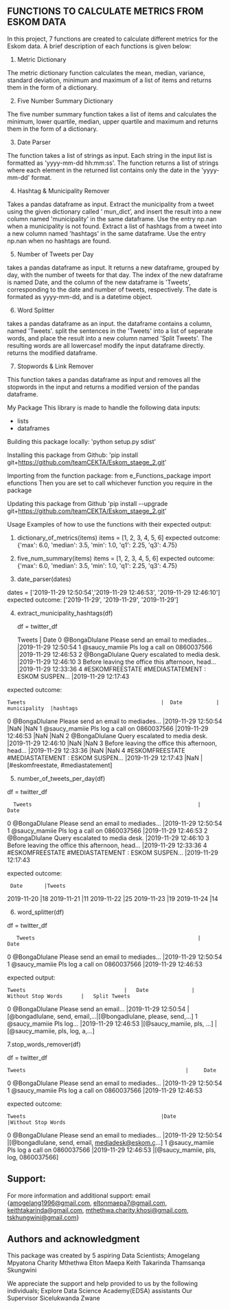 FUNCTIONS TO CALCULATE METRICS FROM ESKOM DATA
----------------------------------------------



In this project, 7 functions are created to calculate different metrics for the Eskom data. A brief description of each functions is given below:


1. Metric Dictionary

The metric dictionary function calculates the mean, median, variance, standard deviation, minimum and maximum of a list of items and returns them in the form of a dictionary.

2. Five Number Summary Dictionary

The five number summary function takes a list of items and calculates the minimum, lower quartile, median, upper quartile and maximum and returns them in the form of a dictionary.


3. Date Parser

The function takes a list of strings as input. Each string in the input list is formatted as 'yyyy-mm-dd hh:mm:ss'. The function returns a list of strings where each element in the returned list contains only the date in the 'yyyy-mm-dd' format.

4. Hashtag & Municipality Remover

Takes a pandas dataframe as input. Extract the municipality from a tweet using the given dictionary called ‘ mun_dict’, and insert the result into a new column named 'municipality' in the same dataframe. Use the entry np.nan when a municipality is not found. Extract a list of hashtags from a tweet into a new column named 'hashtags' in the same dataframe. Use the entry np.nan when no hashtags are found.

5. Number of Tweets per Day

takes a pandas dataframe as input. It returns a new dataframe, grouped by day, with the number of tweets for that day. The index of the new dataframe is named Date, and the column of the new dataframe is 'Tweets', corresponding to the date and number of tweets, respectively. The date is formated as yyyy-mm-dd, and is a datetime object.

6. Word Splitter

takes a pandas dataframe as an input. the dataframe contains a column, named 'Tweets'. split the sentences in the 'Tweets' into a list of seperate words, and place the result into a new column named 'Split Tweets'. The resulting words are all lowercase! modify the input dataframe directly. returns the modified dataframe.

7. Stopwords & Link Remover

This function takes a pandas dataframe as input and removes all the stopwords in the input and returns a modified version of the pandas dataframe.




My Package
This library is made to handle the following data inputs: 
- lists
- dataframes


Building this package locally:
'python setup.py sdist'


Installing this package from Github:
'pip install git+https://github.com/teamCEKTA/Eskom_staege_2.git'


Importing from the function package:
from e_Functions_package import efunctions
Then you are set to call whichever function you require in the package


Updating this package from Github
'pip install --upgrade git+https://github.com/teamCEKTA/Eskom_staege_2.git'


Usage
Examples of how to use the functions with their expected output:
1. dictionary_of_metrics(items)
   items = [1, 2, 3, 4, 5, 6]
   expected outcome: {'max': 6.0,
                      'median': 3.5, 
                      'min': 1.0, 
                      'q1': 2.25, 
                      'q3': 4.75}
2. five_num_summary(items)
   items = [1, 2, 3, 4, 5, 6]
   expected outcome: {'max': 6.0, 
                      'median': 3.5, 
                      'min': 1.0, 
                      'q1': 2.25, 
                      'q3': 4.75}
 
3. date_parser(dates)

  dates =  ['2019-11-29 12:50:54','2019-11-29 12:46:53', '2019-11-29 12:46:10']
  expected outcome: ['2019-11-29', '2019-11-29', '2019-11-29']


4. extract_municipality_hashtags(df)

   df = twitter_df
   
   	Tweets	                                             |     Date
0	@BongaDlulane Please send an email to mediades...    |2019-11-29 12:50:54
1	@saucy_mamiie Pls log a call on 0860037566	     |2019-11-29 12:46:53
2	@BongaDlulane Query escalated to media desk.	     |2019-11-29 12:46:10
3	Before leaving the office this afternoon, head...    |2019-11-29 12:33:36
4	#ESKOMFREESTATE #MEDIASTATEMENT : ESKOM SUSPEN...    |2019-11-29 12:17:43

expected outcome:

	Tweets	                                          |  Date	        | municipality  |hashtags
0	@BongaDlulane Please send an email to mediades... |2019-11-29 12:50:54	|NaN	        |NaN
1	@saucy_mamiie Pls log a call on 0860037566	  |2019-11-29 12:46:53	|NaN	        |NaN
2	@BongaDlulane Query escalated to media desk.	  |2019-11-29 12:46:10	|NaN	        |NaN
3	Before leaving the office this afternoon, head... |2019-11-29 12:33:36	|NaN	        |NaN
4	#ESKOMFREESTATE #MEDIASTATEMENT : ESKOM SUSPEN... |2019-11-29 12:17:43	|NaN	        |[#eskomfreestate, #mediastatement]

5. number_of_tweets_per_day(df)

df = twitter_df

      Tweets	                                                  |     Date
0	@BongaDlulane Please send an email to mediades...	  |2019-11-29 12:50:54
1	@saucy_mamiie Pls log a call on 0860037566	          |2019-11-29 12:46:53
2	@BongaDlulane Query escalated to media desk.	          |2019-11-29 12:46:10
3	Before leaving the office this afternoon, head...	  |2019-11-29 12:33:36
4	#ESKOMFREESTATE #MEDIASTATEMENT : ESKOM SUSPEN...	  |2019-11-29 12:17:43

expected outcome:

     Date       |Tweets
2019-11-20	|18
2019-11-21	|11
2019-11-22	|25
2019-11-23	|19
2019-11-24	|14

6. word_splitter(df)

df = twitter_df

       Tweets	                                                  |     Date
0	@BongaDlulane Please send an email to mediades...	  |2019-11-29 12:50:54
1	@saucy_mamiie Pls log a call on 0860037566	          |2019-11-29 12:46:53


expected output:

	Tweets	                              |   Date	            |       Without Stop Words	    |   Split Tweets
0	@BongaDlulane Please send an email... |2019-11-29 12:50:54  |[@bongadlulane, send, email,...|[@bongadlulane, please, send,...]
1	@saucy_mamiie Pls log... 	      |2019-11-29 12:46:53  |[@saucy_mamiie, pls, ...]	    |[@saucy_mamiie, pls, log, a,...]

7.stop_words_remover(df)

df = twitter_df

    Tweets	                                                  |     Date
0	@BongaDlulane Please send an email to mediades...	  |2019-11-29 12:50:54
1	@saucy_mamiie Pls log a call on 0860037566	          |2019-11-29 12:46:53


expected outcome:

 	Tweets	                                          |Date	                |Without Stop Words
0	@BongaDlulane Please send an email to mediades... |2019-11-29 12:50:54	|[@bongadlulane, send, email, mediadesk@eskom.c...]
1	@saucy_mamiie Pls log a call on 0860037566	  |2019-11-29 12:46:53	|[@saucy_mamiie, pls, log, 0860037566]

Support:
---------

For more information and additional support:
email {amogelang1996@gmail.com,
       eltonmaepa7@gmail.com,
       keithtakarinda@gmail.com,
       mthethwa.charity.khosi@gmail.com,
       tskhungwini@gmail.com}


Authors and acknowledgment
---------------------------

This package was created by 5 aspiring Data Scientists;
Amogelang Mpyatona
Charity Mthethwa
Elton Maepa
Keith Takarinda
Thamsanqa Skungwini

We appreciate the support and help provided to us by the following individuals;
Explore Data Science Academy(EDSA) assistants
Our Supervisor Sicelukwanda Zwane

